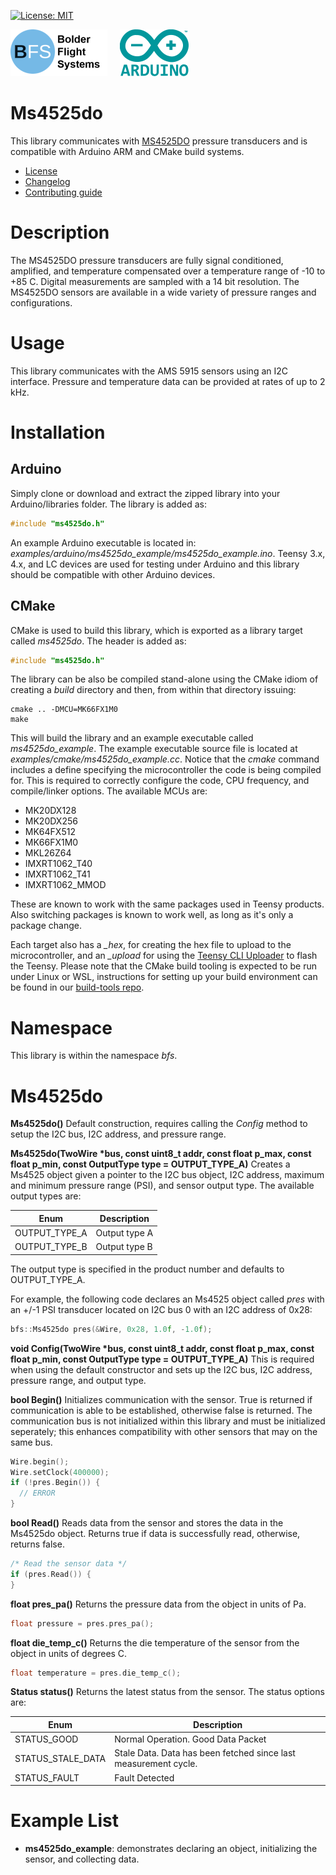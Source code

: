 [![License: MIT](https://img.shields.io/badge/License-MIT-yellow.svg)](https://opensource.org/licenses/MIT)

![Bolder Flight Systems Logo](img/logo-words_75.png) &nbsp; &nbsp; ![Arduino Logo](img/arduino_logo_75.png)

# Ms4525do
This library communicates with [MS4525DO](https://www.te.com/commerce/DocumentDelivery/DDEController?Action=showdoc&DocId=Data+Sheet%7FMS4525DO%7FB2%7Fpdf%7FEnglish%7FENG_DS_MS4525DO_B2.pdf%7FCAT-BLPS0002) pressure transducers and is compatible with Arduino ARM and CMake build systems.
   * [License](LICENSE.md)
   * [Changelog](CHANGELOG.md)
   * [Contributing guide](CONTRIBUTING.md)

# Description
The MS4525DO pressure transducers are fully signal conditioned, amplified, and temperature compensated over a temperature range of -10 to +85 C. Digital measurements are sampled with a 14 bit resolution. The MS4525DO sensors are available in a wide variety of pressure ranges and configurations.

# Usage
This library communicates with the AMS 5915 sensors using an I2C interface. Pressure and temperature data can be provided at rates of up to 2 kHz.

# Installation

## Arduino

Simply clone or download and extract the zipped library into your Arduino/libraries folder. The library is added as:

```C++
#include "ms4525do.h"
```

An example Arduino executable is located in: *examples/arduino/ms4525do_example/ms4525do_example.ino*. Teensy 3.x, 4.x, and LC devices are used for testing under Arduino and this library should be compatible with other Arduino devices.

## CMake
CMake is used to build this library, which is exported as a library target called *ms4525do*. The header is added as:

```C++
#include "ms4525do.h"
```

The library can be also be compiled stand-alone using the CMake idiom of creating a *build* directory and then, from within that directory issuing:

```
cmake .. -DMCU=MK66FX1M0
make
```

This will build the library and an example executable called *ms4525do_example*. The example executable source file is located at *examples/cmake/ms4525do_example.cc*. Notice that the *cmake* command includes a define specifying the microcontroller the code is being compiled for. This is required to correctly configure the code, CPU frequency, and compile/linker options. The available MCUs are:
   * MK20DX128
   * MK20DX256
   * MK64FX512
   * MK66FX1M0
   * MKL26Z64
   * IMXRT1062_T40
   * IMXRT1062_T41
   * IMXRT1062_MMOD

These are known to work with the same packages used in Teensy products. Also switching packages is known to work well, as long as it's only a package change.

Each target also has a *_hex*, for creating the hex file to upload to the microcontroller, and an *_upload* for using the [Teensy CLI Uploader](https://www.pjrc.com/teensy/loader_cli.html) to flash the Teensy. Please note that the CMake build tooling is expected to be run under Linux or WSL, instructions for setting up your build environment can be found in our [build-tools repo](https://github.com/bolderflight/build-tools).

# Namespace
This library is within the namespace *bfs*.

# Ms4525do

**Ms4525do()** Default construction, requires calling the *Config* method to setup the I2C bus, I2C address, and pressure range.

**Ms4525do(TwoWire &ast;bus, const uint8_t addr, const float p_max, const float p_min, const OutputType type = OUTPUT_TYPE_A)** Creates a Ms4525 object given a pointer to the I2C bus object, I2C address, maximum and minimum pressure range (PSI), and sensor output type. The available output types are:

| Enum | Description |
| --- | --- |
| OUTPUT_TYPE_A | Output type A |
| OUTPUT_TYPE_B | Output type B |

The output type is specified in the product number and defaults to OUTPUT_TYPE_A.

For example, the following code declares an Ms4525 object called *pres* with an +/-1 PSI transducer located on I2C bus 0 with an I2C address of 0x28:

```C++
bfs::Ms4525do pres(&Wire, 0x28, 1.0f, -1.0f);
```

**void Config(TwoWire &ast;bus, const uint8_t addr, const float p_max, const float p_min, const OutputType type = OUTPUT_TYPE_A)** This is required when using the default constructor and sets up the I2C bus, I2C address, pressure range, and output type.

**bool Begin()** Initializes communication with the sensor. True is returned if communication is able to be established, otherwise false is returned. The communication bus is not initialized within this library and must be initialized seperately; this enhances compatibility with other sensors that may on the same bus.

```C++
Wire.begin();
Wire.setClock(400000);
if (!pres.Begin()) {
  // ERROR
}
```

**bool Read()** Reads data from the sensor and stores the data in the Ms4525do object. Returns true if data is successfully read, otherwise, returns false.

```C++
/* Read the sensor data */
if (pres.Read()) {
}
```

**float pres_pa()** Returns the pressure data from the object in units of Pa.

```C++
float pressure = pres.pres_pa();
```

**float die_temp_c()** Returns the die temperature of the sensor from the object in units of degrees C.

```C++
float temperature = pres.die_temp_c();
```

**Status status()** Returns the latest status from the sensor. The status options are:

| Enum | Description |
| --- | --- |
| STATUS_GOOD | Normal Operation. Good Data Packet |
| STATUS_STALE_DATA | Stale Data. Data has been fetched since last measurement cycle. |
| STATUS_FAULT | Fault Detected |

# Example List
* **ms4525do_example**: demonstrates declaring an object, initializing the sensor, and collecting data. 
